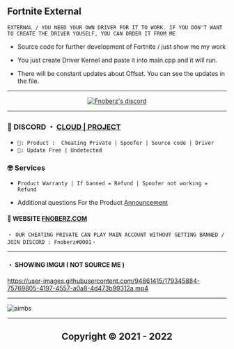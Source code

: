 ## Fortnite External
```sh-session
EXTERNAL / YOU NEED YOUR OWN DRIVER FOR IT TO WORK. IF YOU DON'T WANT TO CREATE THE DRIVER YOUSELF, YOU CAN ORDER IT FROM ME
``` 

- Source code for further development of Fortnite / just show me my work

- You just create Driver Kernel and paste it into main.cpp and it will run.

- There will be constant updates about Offset. You can see the updates in the file. 

*** 
  <p align="center">
    <a href="https://discord.com/users/943374631644045363">
        <img title="Fnoberz discord" alt="Fnoberz's discord" src="https://discord.c99.nl/widget/theme-3/943374631644045363.png"/>
    </a>
</p> 


 
***
 
### 💬 DISCORD ・ [CLOUD | PROJECT](https://discord.gg/MBTkVcJefp) 

 
* ` 🛒: Product :  Cheating Private | Spoofer | Source code | Driver `
* ` 📌: Update Free | Undetected ` 

### 🤓 Services 

* ` Product Warranty | If banned = Refund | Spoofer not working = Refund `

- Additional questions For the Product [Announcement](https://github.com/SarnaxLii/Announcement)

#### 📝 WEBSITE [FNOBERZ.COM](http://fnoberz.com/)

 ```sh-session
・ OUR CHEATING PRIVATE CAN PLAY MAIN ACCOUNT WITHOUT GETTING BANNED / JOIN DISCORD : Fnoberz#0001・ 
```                
***
#### ・  SHOWING IMGUI ( NOT SOURCE ME )



https://user-images.githubusercontent.com/94861415/179345884-75769805-4197-4557-a0a8-4d473b99312a.mp4


***

![aimbs](https://user-images.githubusercontent.com/94861415/179345852-da4dc24d-d856-45a1-b8b2-2063656cc5ff.png)


***


<h2 align="center"> Copyright © 2021 - 2022
